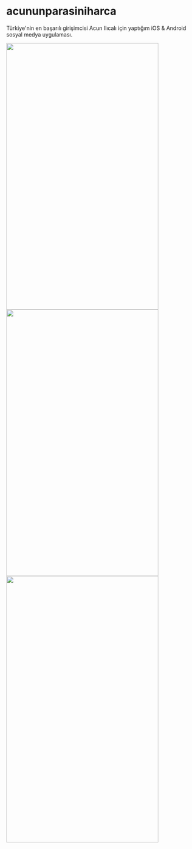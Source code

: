 # acununparasiniharca
Türkiye'nin en başarılı girişimcisi Acun Ilıcalı için yaptığım iOS & Android sosyal medya uygulaması.

<img src="screenshots/first.png" width=400 height=700> 
<img src="screenshots/second.png" width=400 height=700>
<img src="screenshots/thrdSade.png" width=400 height=700> 
